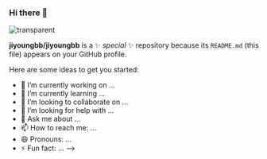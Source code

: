### Hi there 👋
![transparent](https://capsule-render.vercel.app/api?type=transparent&fontColor=703ee5&text=JiYoungPark&height=150&fontSize=60&desc=Only%20Use%20Text&descAlignY=75&descAlign=60)

**jiyoungbb/jiyoungbb** is a ✨ _special_ ✨ repository because its `README.md` (this file) appears on your GitHub profile.

Here are some ideas to get you started:

- 🔭 I’m currently working on ...
- 🌱 I’m currently learning ...
- 👯 I’m looking to collaborate on ...
- 🤔 I’m looking for help with ...
- 💬 Ask me about ...
- 📫 How to reach me: ...
- 😄 Pronouns: ...
- ⚡ Fun fact: ...
-->
